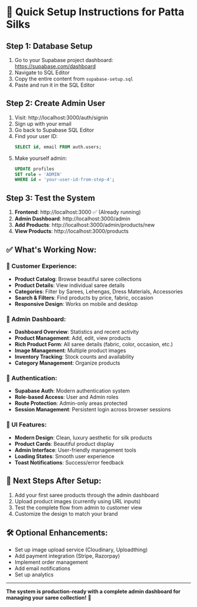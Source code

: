 # 🎯 Quick Setup Instructions for Patta Silks

## Step 1: Database Setup

1. Go to your Supabase project dashboard: https://supabase.com/dashboard
2. Navigate to SQL Editor
3. Copy the entire content from `supabase-setup.sql`
4. Paste and run it in the SQL Editor

## Step 2: Create Admin User

1. Visit: http://localhost:3000/auth/signin
2. Sign up with your email
3. Go back to Supabase SQL Editor
4. Find your user ID:
   ```sql
   SELECT id, email FROM auth.users;
   ```
5. Make yourself admin:
   ```sql
   UPDATE profiles
   SET role = 'ADMIN'
   WHERE id = 'your-user-id-from-step-4';
   ```

## Step 3: Test the System

1. **Frontend**: http://localhost:3000 ✅ (Already running)
2. **Admin Dashboard**: http://localhost:3000/admin
3. **Add Products**: http://localhost:3000/admin/products/new
4. **View Products**: http://localhost:3000/products

## ✅ What's Working Now:

### 🏪 Customer Experience:

- **Product Catalog**: Browse beautiful saree collections
- **Product Details**: View individual saree details
- **Categories**: Filter by Sarees, Lehengas, Dress Materials, Accessories
- **Search & Filters**: Find products by price, fabric, occasion
- **Responsive Design**: Works on mobile and desktop

### 👑 Admin Dashboard:

- **Dashboard Overview**: Statistics and recent activity
- **Product Management**: Add, edit, view products
- **Rich Product Form**: All saree details (fabric, color, occasion, etc.)
- **Image Management**: Multiple product images
- **Inventory Tracking**: Stock counts and availability
- **Category Management**: Organize products

### 🔐 Authentication:

- **Supabase Auth**: Modern authentication system
- **Role-based Access**: User and Admin roles
- **Route Protection**: Admin-only areas protected
- **Session Management**: Persistent login across browser sessions

### 📱 UI Features:

- **Modern Design**: Clean, luxury aesthetic for silk products
- **Product Cards**: Beautiful product display
- **Admin Interface**: User-friendly management tools
- **Loading States**: Smooth user experience
- **Toast Notifications**: Success/error feedback

## 🚀 Next Steps After Setup:

1. Add your first saree products through the admin dashboard
2. Upload product images (currently using URL inputs)
3. Test the complete flow from admin to customer view
4. Customize the design to match your brand

## 🛠️ Optional Enhancements:

- Set up image upload service (Cloudinary, Uploadthing)
- Add payment integration (Stripe, Razorpay)
- Implement order management
- Add email notifications
- Set up analytics

---

**The system is production-ready with a complete admin dashboard for managing your saree collection!** 🎉
